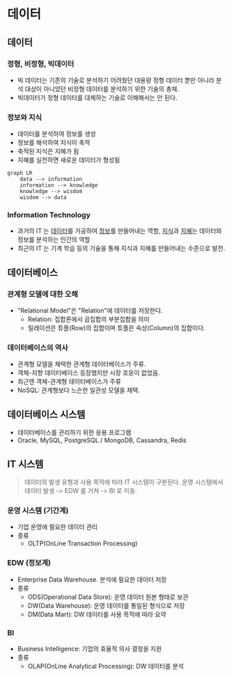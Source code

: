 # 데이터
## 데이터
### 정형, 비정형, 빅데이터
- 빅 데이터는 기존의 기술로 분석하기 어려웠던 대용량 정형 데이터 뿐만 아니라 분석 대상이 아니었던 비정형 데이터를 분석하기 위한 기술의 총체.
- 빅데이터가 정형 데이터를 대체하는 기술로 이해해서는 안 된다.


### 정보와 지식
- 데이터를 분석하여 정보를 생성
- 정보를 해석하여 지식이 축적
- 축적된 지식은 지혜가 됨
- 지혜를 실천하면 새로운 데이터가 형성됨
```mermaid
graph LR
    data --> information 
    information --> knowledge
    knowledge --> wisdom
    wisdom --> data
```

### Information Technology
- 과거의 IT 는 <ins>데이터</ins>를 가공하여 <ins>정보</ins>를 만들어내는 역할, <ins>지식</ins>과 <ins>지혜</ins>는 데이터와 정보를 분석하는 인간의 역할
- 최근의 IT 는 기계 학습 등의 기술을 통해 지식과 지혜를 만들어내는 수준으로 발전.

## 데이터베이스
### 관계형 모델에 대한 오해
- "Relational Model"은 "Relation"에 데이터를 저장한다.
  - Relation: 집합론에서 곱집합의 부분집합을 의미
  - 릴레이션은 튜플(Row)의 집합이며 튜플은 속성(Column)의 집합이다.

### 데이터베이스의 역사
- 관계형 모델을 채택한 관계형 데이터베이스가 주류.
- 객체-지향 데이터베이스 등장했지만 시장 호응이 없었음.
- 최근엔 객체-관계형 데이터베이스가 주류
- NoSQL: 관계형보다 느슨한 일관성 모델을 채택.

## 데이터베이스 시스템
- 데이터베이스를 관리하기 위한 응용 프로그램
- Oracle, MySQL, PostgreSQL / MongoDB, Cassandra, Redis

## IT 시스템
> 데이터의 발생 유형과 사용 목적에 따라 IT 시스템이 구분된다.
> 운영 시스템에서 데이터 발생 -> EDW 를 거쳐 -> BI 로 이동.
### 운영 시스템 (기간계)
- 기업 운영에 필요한 데이터 관리
- 종류
  - OLTP(OnLine Transaction Processing)
### EDW (정보계)
- Enterprise Data Warehouse. 분석에 필요한 데이터 저장
- 종류
  - ODS(Operational Data Store): 운영 데이터 원본 형태로 보관
  - DW(Data Warehouse): 운영 데이터를 통일된 형식으로 저장
  - DM(Data Mart): DW 데이터를 사용 목적에 따라 요약
### BI
- Business Intelligence: 기업의 효율적 의사 결정을 지원
- 종류
  - OLAP(OnLine Analytical Processing): DW 데이터를 분석